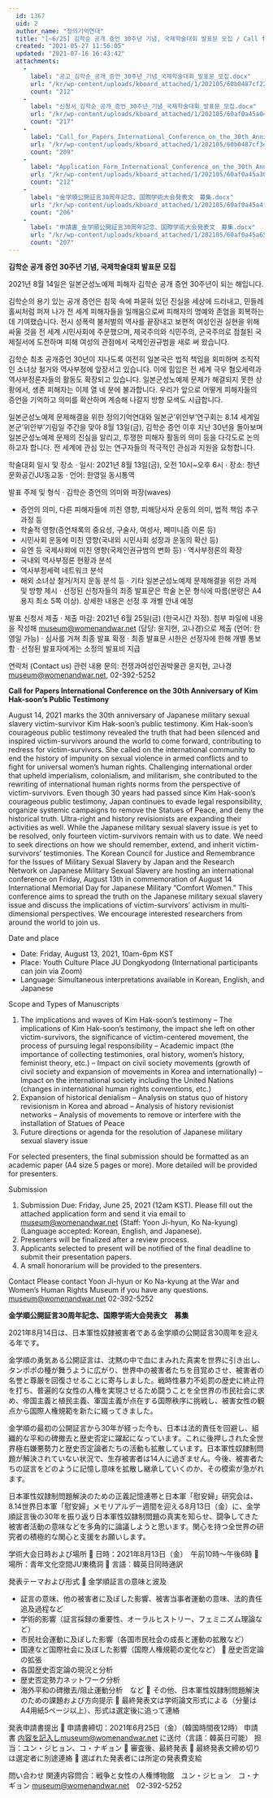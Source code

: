 ```yaml
---
  id: 1367
  uid: 2
  author_name: "정의기억연대"
  title: "[~6/25] 김학순 공개 증언 30주년 기념, 국제학술대회 발표문 모집 / Call for Papers: Intl Conference on Kim Hak-soon / 国際学術大会発表文 募集"
  created: "2021-05-27 11:56:05"
  updated: "2021-07-16 16:43:42"
  attachments: 
    - 
      label: "공고_김학순_공개_증언_30주년_기념_국제학술대회_발표문_모집.docx"
      url: "/kr/wp-content/uploads/kboard_attached/1/202105/60b0487cf22048303894.docx"
      count: "212"
    - 
      label: "신청서_김학순_공개_증언_30주년_기념_국제학술대회_발표문_모집.docx"
      url: "/kr/wp-content/uploads/kboard_attached/1/202105/60af0a45a042f3090898.docx"
      count: "217"
    - 
      label: "Call_for_Papers_International_Conference_on_the_30th_Anniversary.docx"
      url: "/kr/wp-content/uploads/kboard_attached/1/202105/60b0487cf3ed08157769.docx"
      count: "209"
    - 
      label: "Application_Form_International_Conference_on_the_30th_Anniversary.docx"
      url: "/kr/wp-content/uploads/kboard_attached/1/202105/60af0a45a30ea5814736.docx"
      count: "212"
    - 
      label: "金学順公開証言30周年記念、国際学術大会発表文　募集.docx"
      url: "/kr/wp-content/uploads/kboard_attached/1/202105/60af0a45a4fc36973092.docx"
      count: "206"
    - 
      label: "申請書_金学順公開証言30周年記念、国際学術大会発表文　募集.docx"
      url: "/kr/wp-content/uploads/kboard_attached/1/202105/60af0a45a65666250852.docx"
      count: "207"
---
```

**김학순 공개 증언 30주년 기념, 국제학술대회 발표문 모집**

2021년 8월 14일은 일본군성노예제 피해자 김학순 공개 증언 30주년이 되는 해입니다. 

김학순의 용기 있는 공개 증언은 침묵 속에 파묻혀 있던 진실을 세상에 드러내고, 민들레 홀씨처럼 퍼져 나가 전 세계 피해자들을 일깨움으로써 피해자의 명예와 존엄을 회복하는데 기여했습니다. 전시 성폭력 불처벌의 역사를 끝장내고 보편적 여성인권 실현을 위해 싸울 것을 전 세계 시민사회에 주문했으며, 제국주의와 식민주의, 군국주의로 점철된 국제질서에 도전하며 피해 여성의 관점에서 국제인권규범을 새로 써 왔습니다. 

김학순 최초 공개증언 30년이 지나도록 여전히 일본국은 법적 책임을 회피하며 조직적인 소녀상 철거와 역사부정에 앞장서고 있습니다. 이에 힘입은 전 세계 극우 혐오세력과 역사부정론자들의 활동도 확장되고 있습니다. 일본군성노예제 문제가 해결되지 못한 상황에서, 생존 피해자는 이제 열 네 분에 불과합니다. 우리가 앞으로 어떻게 피해자들의 증언을 기억하고 의미를 확산하며 계승해 나갈지 방향 모색도 시급합니다. 

일본군성노예제 문제해결을 위한 정의기억연대와 일본군’위안부’연구회는 8.14 세계일본군‘위안부’기림일 주간을 맞아 8월 13일(금), 김학순 증언 이후 지난 30년을 돌아보며 일본군성노예제 문제의 진실을 알리고, 투쟁한 피해자 활동의 의미 등을 다각도로 논의하고자 합니다. 전 세계에 관심 있는 연구자들의 적극적인 관심과 지원을 요청합니다. 

학술대회 일시 및 장소
· 일시: 2021년 8월 13일(금), 오전 10시~오후 6시
· 장소: 청년문화공간JU동교동
· 언어: 한영일 동시통역

발표 주제 및 형식 
· 김학순 증언의 의미와 파장(waves)
- 증언의 의미, 다른 피해자들에 끼친 영향, 피해당사자 운동의 의미, 법적 책임 추구 과정 등
- 학술적 영향(증언채록의 중요성, 구술사, 여성사, 페미니즘 이론 등) 
- 시민사회 운동에 미친 영향(국내외 시민사회 성장과 운동의 확산 등)
- 유엔 등 국제사회에 미친 영향(국제인권규범의 변화 등)
· 역사부정론의 확장
- 국내외 역사부정론 현황과 분석
- 역사부정세력 네트워크 분석 
- 해외 소녀상 철거/저지 운동 분석 등
· 기타 일본군성노예제 문제해결을 위한 과제 및 방향 제시
· 선정된 신청자들의 최종 발표문은 학술 논문 형식에 따름(분량은 A4용지 최소 5쪽 이상). 상세한 내용은 선정 후 개별 안내 예정

발표 신청서 제출 
· 제출 마감: 2021년 6월 25일(금) (한국시간 자정). 첨부 파일에 내용을 작성해 museum@womenandwar.net (담당: 윤지현, 고나경)으로 제출 (언어: 한영일 가능)
· 심사를 거쳐 최종 발표 확정
· 최종 발표문 시한은 선정자에 한해 개별 통보함
· 선정된 발표자에게는 소정의 발표비 지급

연락처 (Contact us) 
 관련 내용 문의: 전쟁과여성인권박물관 윤지현, 고나경
museum@womenandwar.net, 02-392-5252

**Call for Papers
International Conference on the 30th Anniversary of Kim Hak-soon’s Public Testimony**

August 14, 2021 marks the 30th anniversary of Japanese military sexual slavery victim-survivor Kim Hak-soon’s public testimony. 
Kim Hak-soon’s courageous public testimony revealed the truth that had been silenced and inspired victim-survivors around the world to come forward, contributing to redress for victim-survivors. She called on the international community to end the history of impunity on sexual violence in armed conflicts and to fight for universal women’s human rights. Challenging international order that upheld imperialism, colonialism, and militarism, she contributed to the rewriting of international human rights norms from the perspective of victim-survivors.
Even though 30 years had passed since Kim Hak-soon’s courageous public testimony, Japan continues to evade legal responsibility, organize systemic campaigns to remove the Statues of Peace, and deny the historical truth. Ultra-right and history revisionists are expanding their activities as well. While the Japanese military sexual slavery issue is yet to be resolved, only fourteen victim-survivors remain with us to date. We need to seek directions on how we should remember, extend, and inherit victim-survivors’ testimonies.
The Korean Council for Justice and Remembrance for the Issues of Military Sexual Slavery by Japan and the Research Network on Japanese Military Sexual Slavery are hosting an international conference on Friday, August 13th in commemoration of August 14 International Memorial Day for Japanese Military “Comfort Women.” This conference aims to spread the truth on the Japanese military sexual slavery issue and discuss the implications of victim-survivors’ activism in multi-dimensional perspectives. We encourage interested researchers from around the world to join us.

Date and place
- Date: Friday, August 13, 2021, 10am-6pm KST
- Place: Youth Culture Place JU Dongkyodong (International participants can join via Zoom)
- Language: Simultaneous interpretations available in Korean, English, and Japanese

Scope and Types of Manuscripts
1) The implications and waves of Kim Hak-soon’s testimony
– The implications of Kim Hak-soon’s testimony, the impact she left on other victim-survivors, the significance of victim-centered movement, the process of pursuing legal responsibility
– Academic impact (the importance of collecting testimonies, oral history, women’s history, feminist theory, etc.)
– Impact on civil society movements (growth of civil society and expansion of movements in Korea and internationally)
– Impact on the international society including the United Nations (changes in international human rights conventions, etc.)
2) Expansion of historical denialism
– Analysis on status quo of history revisionism in Korea and abroad
– Analysis of history revisionist networks
– Analysis of movements to remove or interfere with the installation of Statues of Peace 
3) Future directions or agenda for the resolution of Japanese military sexual slavery issue

For selected presenters, the final submission should be formatted as an academic paper (A4 size 5 pages or more). More detailed will be provided for presenters. 

Submission
1) Submission Due: Friday, June 25, 2021 (12am KST). Please fill out the attached application form and send it via email to museum@womenandwar.net (Staff: Yoon Ji-hyun, Ko Na-kyung) (Language accepted: Korean, English, and Japanese).
2) Presenters will be finalized after a review process.
3) Applicants selected to present will be notified of the final deadline to submit their presentation papers.
4) A small honorarium will be provided to the presenters.

Contact
Please contact Yoon Ji-hyun or Ko Na-kyung at the War and Women’s Human Rights Museum if you have any questions. museum@womenandwar.net 02-392-5252

**金学順公開証言30周年記念、国際学術大会発表文　募集**

2021年8月14日は、日本軍性奴隷被害者である金学順の公開証言30周年を迎える年です。

金学順の勇気ある公開証言は、沈黙の中で血にまみれた真実を世界に引き出し、タンポポの種が舞うように広がり、世界中の被害者たちを目覚めさせ、被害者の名誉と尊厳を回復させることに寄与しました。戦時性暴力不処罰の歴史に終止符を打ち、普遍的な女性の人権を実現させるため闘うことを全世界の市民社会に求め、帝国主義と植民主義、軍国主義が点在する国際秩序に挑戦し、被害女性の観点から国際人権規範を新たに綴ってきました。

金学順の最初の公開証言から30年が経った今も、日本は法的責任を回避し、組織的な平和の碑撤去と歴史否定に躍起になっています。これに後押しされた全世界極右嫌悪勢力と歴史否定論者たちの活動も拡散しています。日本軍性奴隷制問題が解決されていない状況で、生存被害者は14人に過ぎません。今後、被害者たちの証言をどのように記憶し意味を拡散し継承していくのか、その模索が急がれます。

日本軍性奴隷制問題解決のための正義記憶連帯と日本軍「慰安婦」研究会は、8.14世界日本軍「慰安婦」メモリアルデー週間を迎える8月13日（金）に、金学順証言後の30年を振り返り日本軍性奴隷制問題の真実を知らせ、闘争してきた被害者活動の意味などを多角的に論議しようと思います。関心を持つ全世界の研究者の積極的な関心と支援をお願いします。

学術大会日時および場所
 日時：2021年8月13日（金）　午前10時～午後6時
 場所：青年文化空間JU東橋洞
 言語：韓英日同時通訳

発表テーマおよび形式 
 金学順証言の意味と波及
- 証言の意味、他の被害者に及ぼした影響、被害当事者運動の意味、法的責任追及過程など
- 学術的影響（証言採録の重要性、オーラルヒストリー、フェミニズム理論など）
- 市民社会運動に及ぼした影響（各国市民社会の成長と運動の拡散など）
- 国連など国際社会に及ぼした影響（国際人権規範の変化など）
 歴史否定論の拡張
- 各国歴史否定論の現況と分析
- 歴史否定勢力ネットワーク分析
- 海外平和の碑撤去/阻止運動分析　など
 その他、日本軍性奴隷制問題解決のための課題および方向提示
 最終発表文は学術論文形式による（分量はA4用紙5ページ以上）、形式は選定後に追って連絡

発表申請書提出
 申請書締切：2021年6月25日（金）（韓国時間夜12時）
申請書 内容を記入しmuseum@womenandwar.net に送付（言語：韓英日可能）
担当：ユン・ジヒョン、コ・ナギョン
 審査後、最終発表
 最終発表文締め切りは選定者に別途連絡
 選ばれた発表者には所定の発表費支給

問い合わせ
関連内容問合：戦争と女性の人権博物館　ユン・ジヒョン　コ・ナギョン
museum@womenandwar.net　02-392-5252